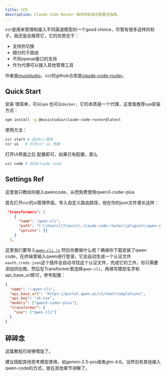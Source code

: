 ```yaml
---
title: CCR
description: Claude Code Router 插件的安装与配置全指南。
---
```


ccr是用来管理和接入不同渠道模型的一个good choice，尽管有很多这样的轮子，我还是会推荐它，它的优势在于：

- 支持热切换
- 细分的子路由
- 不同openai接口的支持
- 作为代理可以接入其他管理工具

作者是[musistudio](https://github.com/musistudio)，ccr的github仓库是[claude-code-router](https://github.com/musistudio/claude-code-router)。

## Quick Start

安装 很简单，可以`npm` 也可以`docker`，它的本质是一个代理，这里我推荐`npm`安装方式：

```bash
npm install -g @musistudio/claude-code-router@latest
```

使用方法：

```bash
ccr start # 启动ccr服务
ccr ui   # 打开ccr ui 界面
```

打开UI界面之后 配置即可，如果已有配置，那么

```bash
ccr code # 启动claude code
```

## Settings Ref

这里我只教如何接入qwencode，从而免费使用qwen3-coder-plus

首先打开ccr的ui管理界面，导入自定义路由路径，他在你的json文件里长这样：

```json
 "transformers": [
    {
      "name": "qwen-cli",
      "path": "C:\\Users\\Travis\\.claude-code-router\\plugins\\qwen-cli.js",
      "options": {}
    }
  ],
```

这里我们要导入[`qwen-cli.js`](https://gist.github.com/musistudio/f5a67841ced39912fd99e42200d5ca8b)
然后你要做什么呢？确保你下载安装了qwen code，在终端里输入qwen进行登录，它会自动生成一个认证文件
`oauth_creds.json`这个插件会自动寻找这个认证文件，完成它的工作，你只需要添加供应商，然后在Transformer里选择`qwen-cli`，再填写模型名字和api_base_url即可，参考配置：

```json
{
  "name": "✅qwen-cli",
  "api_base_url": "https://portal.qwen.ai/v1/chat/completions",
  "api_key": "sk-xxx",
  "models": ["qwen3-coder-plus"],
  "transformer": {
    "use": ["qwen-cli"]
  }
}
```

## 碎碎念

这篇教程已经够喂饭了。

建议搭配其他思考模型使用，如gemini-2.5-pro或者glm-4.6。当然也有其他接入qwen-code的方式，放在其他章节讲解了。
